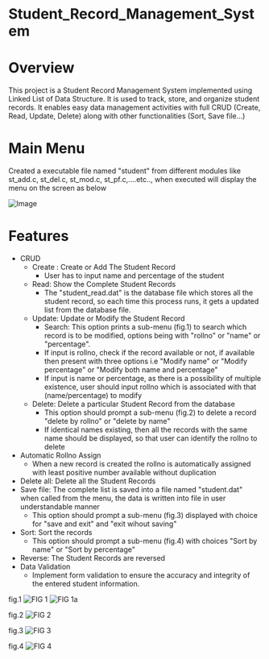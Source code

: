 # Student_Record_Management_System
# Overview
This project is a Student Record Management System implemented using Linked List of Data Structure. It is used to track, store, and organize student records. It enables easy data management activities with full CRUD (Create, Read, Update, Delete) along with other functionalities (Sort, Save file...)
# Main Menu
Created a executable file named "student" from different modules like st_add.c, st_del.c, st_mod.c, st_pf.c,....etc.., when executed will display the menu on the screen as below 

![Image](https://github.com/users/karravennela/projects/1/assets/168295304/36fda8c4-40ce-45eb-887f-b4ecd4c5f7a7)
# Features
+ CRUD
  - Create : Create or Add The Student Record
    - User has to input name and percentage of the student
  - Read: Show the Complete Student Records
    - The "student_read.dat" is the database file which stores all the student record, so each time this process runs, it gets a updated list from the database file.
  - Update: Update or Modify the Student Record
    - Search: This option prints a sub-menu (fig.1) to search which record is to be modified, options being with "rollno" or "name" or "percentage".
    - If input is rollno, check if the record available or not, if available then present with three options i.e "Modify name" or "Modify percentage" or "Modify both name and percentage"
    - If input is name or percentage, as there is a possibility of multiple existence, user should input rollno which is associated with that (name/percentage) to modify    
  - Delete: Delete a particular Student Record from the database
    - This option should prompt a sub-menu (fig.2) to delete a record "delete by rollno" or "delete by name"
    - If identical names existing, then all the records with the same name should be displayed, so that user can identify the rollno to delete
+ Automatic Rollno Assign
  - When a new record is created the rollno is automatically assigned with least positive number available without duplication
+ Delete all: Delete all the Student Records
+ Save file: The complete list is saved into a file named "student.dat" when called from the menu, the data is written into file in user understandable manner
  - This option should prompt a sub-menu (fig.3) displayed with choice for "save and exit" and "exit wihout saving"
+ Sort: Sort the records
  - This option should prompt a sub-menu (fig.4) with choices "Sort by name" or "Sort by percentage"
+ Reverse: The Student Records are reversed
+ Data Validation
  - Implement form validation to ensure the accuracy and integrity of the entered student information.
  
fig.1
![FIG 1](https://github.com/user-attachments/assets/99540795-dfe8-43cf-886b-f1006976344a)
![FIG 1a](https://github.com/user-attachments/assets/810a28df-105e-4d4d-9218-7cc26bf595d9)

fig.2
![FIG 2](https://github.com/user-attachments/assets/8f3dd2f5-743a-4ad4-ad66-80cda4aa677c)

fig.3
![FIG 3](https://github.com/user-attachments/assets/0474ef04-3055-4770-acd3-0569ff11dd0c)

fig.4
![FIG 4](https://github.com/user-attachments/assets/bbe57c75-c51f-49c8-8361-ad2a86e9eb30)

